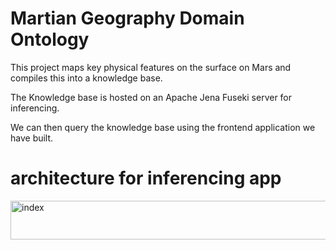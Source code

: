 # Martian Geography Domain Ontology

This project maps key physical features on the surface on Mars and compiles this into a knowledge base.

The Knowledge base is hosted on an Apache Jena Fuseki server for inferencing.

We can then query the knowledge base using the frontend application we have built.



# architecture for inferencing app
<img width="742" height="62" alt="index" src="https://github.com/user-attachments/assets/efec3c5d-f926-4312-8b49-56e9aaf8c089" />
